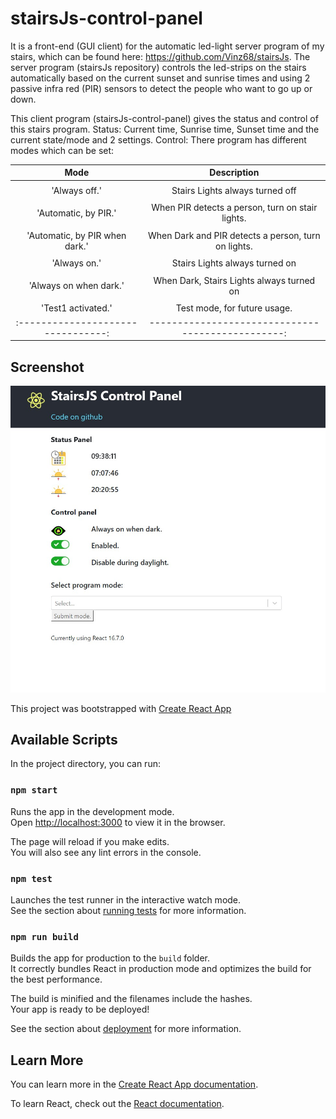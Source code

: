# stairsJs-control-panel
It is a front-end (GUI client) for the automatic led-light server program of my stairs, which can be found here: https://github.com/Vinz68/stairsJs.
The server program (stairsJs repository) controls the led-strips on the stairs automatically
based on the current sunset and sunrise times and using 2 passive infra red (PIR) sensors to detect the people who want to go up or down.

This client program (stairsJs-control-panel) gives the status and control of this stairs program.
Status: Current time, Sunrise time, Sunset time and the current state/mode and 2 settings.
Control: There program has different modes which can be set:

| Mode                             | Description                                      | 
|:--------------------------------:|:------------------------------------------------:|
|  | |  |
| 'Always off.' | Stairs Lights always turned off |
| | |
| 'Automatic, by PIR.' | When PIR detects a person, turn on stair lights. |          
| | |
| 'Automatic, by PIR when dark.' | When Dark and PIR detects a person, turn on lights.|
| | |
| 'Always on.' | Stairs Lights always turned on |
| | |
| 'Always on when dark.' | When Dark, Stairs Lights always turned on|
| | |
|  'Test1 activated.' | Test mode, for future usage. |
|:--------------------------------:| ------------------------------------------------:|
 

## Screenshot
![stairsjs-control-panel](src/media/screenshot.jpg) 


This project was bootstrapped with [Create React App](https://github.com/facebook/create-react-app)

## Available Scripts

In the project directory, you can run:

### `npm start`

Runs the app in the development mode.<br>
Open [http://localhost:3000](http://localhost:3000) to view it in the browser.

The page will reload if you make edits.<br>
You will also see any lint errors in the console.

### `npm test`

Launches the test runner in the interactive watch mode.<br>
See the section about [running tests](https://facebook.github.io/create-react-app/docs/running-tests) for more information.

### `npm run build`

Builds the app for production to the `build` folder.<br>
It correctly bundles React in production mode and optimizes the build for the best performance.

The build is minified and the filenames include the hashes.<br>
Your app is ready to be deployed!

See the section about [deployment](https://facebook.github.io/create-react-app/docs/deployment) for more information.


## Learn More

You can learn more in the [Create React App documentation](https://facebook.github.io/create-react-app/docs/getting-started).

To learn React, check out the [React documentation](https://reactjs.org/).

